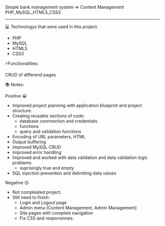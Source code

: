 Simple bank management system => Content Management
PHP_MySQL_HTML5_CSS3

---

💻 Technologys that were used in this project:

- PHP
- MySQL
- HTML5
- CSS3

⚡Functionalities:

CRUD of differend pages

📚 Notes:

Positive 😀

- Improved project planning with application blueprint and project structure.
- Creating reusable sections of code:
  - database connnection and credentials
  - functions
  - query and validation functions
- Encoding of URL parameters, HTML
- Output buffering
- Improved MySQL CRUD
- Improved error handling
- Improved and worked with data validation and data validation logic problems
  - suprisingly true and empty
- SQL injection prevention and delimiting data values

Negative 😔

- Not compleated project.
- Still need to finish:
  - Login and Logout page
  - Admin menu (Content Management, Admin Management)
  - Site pages with complete navigation
  - Fix CSS and responsivnes.
